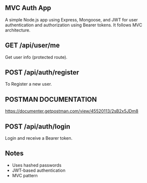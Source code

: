 ## MVC Auth App

A simple Node.js app using Express, Mongoose, and JWT for user authentication and authorization using Bearer tokens. It follows MVC architecture.

## GET /api/user/me
Get user info (protected route).

## POST /api/auth/register
To Register a new user.
## POSTMAN DOCUMENTATION 
https://documenter.getpostman.com/view/45520113/2sB2x5JDm8

## POST /api/auth/login
Login and receive a Bearer token.

## Notes
- Uses hashed passwords
- JWT-based authentication
- MVC pattern

